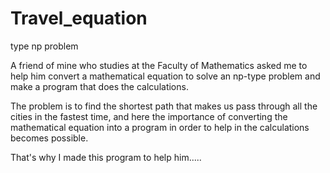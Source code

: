 # Travel_equation
type np problem

A friend of mine who studies at the Faculty of Mathematics asked me to help him convert a mathematical equation to solve an np-type problem and make a program that does the calculations.

The problem is to find the shortest path that makes us pass through all the cities in the fastest time, and here the importance of converting the mathematical equation into a program in order to help in the calculations becomes possible.

That's why I made this program to help him.....
